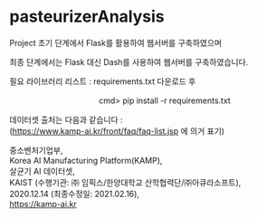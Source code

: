 # pasteurizerAnalysis

Project 초기 단계에서 Flask를 활용하여 웹서버를 구축하였으며 

최종 단계에서는 Flask 대신 Dash를 사용하여 웹서버를 구축하였습니다.

필요 라이브러리 리스트 : requirements.txt 다운로드 후 

　　　　　　　　　　　 cmd> pip install -r requirements.txt

데이터셋 출처는 다음과 같습니다 :  
(https://www.kamp-ai.kr/front/faq/faq-list.jsp 에 의거 표기)  

중소벤처기업부,  
Korea AI Manufacturing Platform(KAMP),  
살균기 AI 데이터셋,  
KAIST (수행기관: ㈜ 임픽스/한양대학교 산학협력단/㈜아큐라소프트),  
2020.12.14 (최종수정일: 2021.02.16),  
https://kamp-ai.kr
